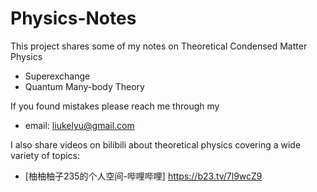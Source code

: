 # Physics-Notes
This project shares some of my notes on Theoretical Condensed Matter Physics

- Superexchange
- Quantum Many-body Theory

If you found mistakes please reach me through my  
- email: liukelyu@gmail.com

I also share videos on bilibili about theoretical physics covering a wide variety of topics:
- [柚柚柚子235的个人空间-哔哩哔哩] https://b23.tv/7l9wcZ9
